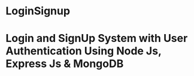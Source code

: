 # LoginSignup
# Login and SignUp System with User Authentication Using Node Js, Express Js & MongoDB